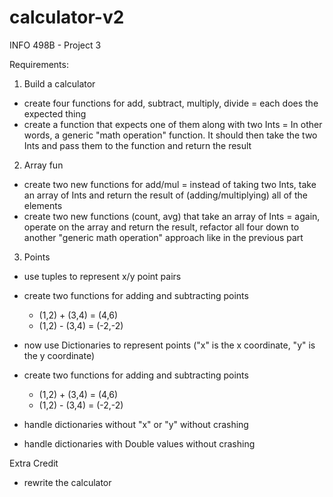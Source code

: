 # calculator-v2
INFO 498B - Project 3

Requirements:

1. Build a calculator
 - create four functions for add, subtract, multiply, divide = each does the expected thing
 - create a function that expects one of them along with two Ints = In other words, a generic "math operation" function. It should then take the two Ints and pass them to the function and return the result

2. Array fun
 - create two new functions for add/mul = instead of taking two Ints, take an array of Ints and return the result of (adding/multiplying) all of the elements
 - create two new functions (count, avg) that take an array of Ints = again, operate on the array and return the result, refactor all four down to another "generic math operation" approach like in the previous part

3. Points
 - use tuples to represent x/y point pairs
 - create two functions for adding and subtracting points
   - (1,2) + (3,4) = (4,6)
   - (1,2) - (3,4) = (-2,-2)

 - now use Dictionaries to represent points ("x" is the x coordinate, "y" is the y coordinate)
 - create two functions for adding and subtracting points
   - (1,2) + (3,4) = (4,6)
   - (1,2) - (3,4) = (-2,-2)
 - handle dictionaries without "x" or "y" without crashing
 - handle dictionaries with Double values without crashing

Extra Credit
 - rewrite the calculator